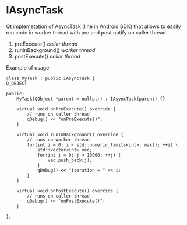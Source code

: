 # IAsyncTask

Qt implemetation of AsyncTask (line in Android SDK) that allows to easily run code in worker thread with pre and post notify on caller thread.


1. preExecute()          _caller thread_
2. runInBackground()     _worker thread_
3. postExecute()         _caller thread_


Example of usage:
```
class MyTask : public IAsyncTask {
Q_OBJECT

public:
    MyTask(QObject *parent = nullptr) : IAsyncTask(parent) {}

    virtual void onPreExecute() override {
        // runs on caller thread
        qDebug() << "onPreExecute()";
    }

    virtual void runInBackground() override {
        // runs on worker thread
        for(int i = 0; i < std::numeric_limits<int>::max(); ++i) {
            std::vector<int> vec;
            for(int j = 0; j < 10000; ++j) {
                vec.push_back(j);
            }
            qDebug() << "iteration = " << i;
        }
    }

    virtual void onPostExecute() override {
        // runs on caller thread
        qDebug() << "onPostExecute()";
    }

};
```
